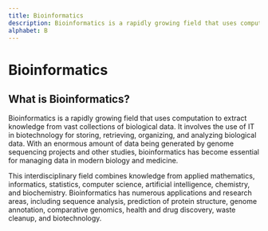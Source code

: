 ```yaml
---
title: Bioinformatics
description: Bioinformatics is a rapidly growing field that uses computation to extract knowledge from vast collections of biological data. It involves the use of IT in biotechnology for storing, retrieving, organizing, and analyzing biological data. With an enormous amount of data being generated by genome sequencing projects and other studies, bioinformatics has become essential for managing data in modern biology and medicine.
alphabet: B
---
```


# Bioinformatics

## What is Bioinformatics?

Bioinformatics is a rapidly growing field that uses computation to extract knowledge from vast collections of biological data. It involves the use of IT in biotechnology for storing, retrieving, organizing, and analyzing biological data. With an enormous amount of data being generated by genome sequencing projects and other studies, bioinformatics has become essential for managing data in modern biology and medicine.

This interdisciplinary field combines knowledge from applied mathematics, informatics, statistics, computer science, artificial intelligence, chemistry, and biochemistry. Bioinformatics has numerous applications and research areas, including sequence analysis, prediction of protein structure, genome annotation, comparative genomics, health and drug discovery, waste cleanup, and biotechnology.
